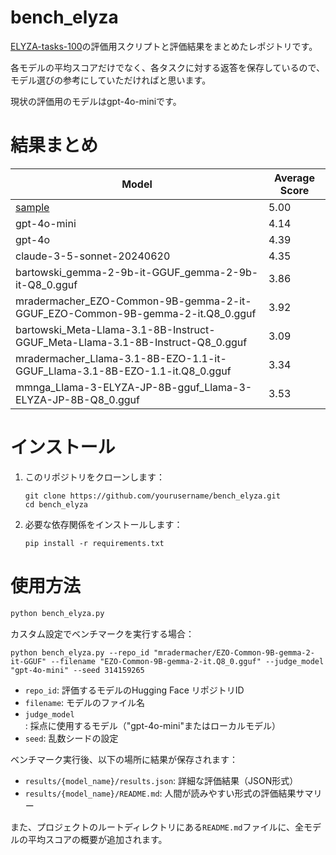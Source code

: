 # bench_elyza

[ELYZA-tasks-100](https://huggingface.co/datasets/elyza/ELYZA-tasks-100)の評価用スクリプトと評価結果をまとめたレポジトリです。

各モデルの平均スコアだけでなく、各タスクに対する返答を保存しているので、モデル選びの参考にしていただければと思います。

現状の評価用のモデルはgpt-4o-miniです。

# 結果まとめ

| Model | Average Score |
|-------|---------------|
| [sample](results/sample/README.md) | 5.00 |
| gpt-4o-mini | 4.14 |
| gpt-4o | 4.39 |
| claude-3-5-sonnet-20240620 | 4.35 |
| bartowski_gemma-2-9b-it-GGUF_gemma-2-9b-it-Q8_0.gguf | 3.86 |
| mradermacher_EZO-Common-9B-gemma-2-it-GGUF_EZO-Common-9B-gemma-2-it.Q8_0.gguf | 3.92 |
| bartowski_Meta-Llama-3.1-8B-Instruct-GGUF_Meta-Llama-3.1-8B-Instruct-Q8_0.gguf | 3.09 |
| mradermacher_Llama-3.1-8B-EZO-1.1-it-GGUF_Llama-3.1-8B-EZO-1.1-it.Q8_0.gguf | 3.34 |
| mmnga_Llama-3-ELYZA-JP-8B-gguf_Llama-3-ELYZA-JP-8B-Q8_0.gguf | 3.53 |

# インストール

1. このリポジトリをクローンします：
   ```
   git clone https://github.com/yourusername/bench_elyza.git
   cd bench_elyza
   ```

2. 必要な依存関係をインストールします：
   ```
   pip install -r requirements.txt
   ```

# 使用方法

```python
python bench_elyza.py
```

カスタム設定でベンチマークを実行する場合：

```
python bench_elyza.py --repo_id "mradermacher/EZO-Common-9B-gemma-2-it-GGUF" --filename "EZO-Common-9B-gemma-2-it.Q8_0.gguf" --judge_model "gpt-4o-mini" --seed 314159265
```

- `repo_id`: 評価するモデルのHugging Face リポジトリID
- `filename`: モデルのファイル名
- `judge_model`: 採点に使用するモデル（"gpt-4o-mini"またはローカルモデル）
- `seed`: 乱数シードの設定

ベンチマーク実行後、以下の場所に結果が保存されます：

- `results/{model_name}/results.json`: 詳細な評価結果（JSON形式）
- `results/{model_name}/README.md`: 人間が読みやすい形式の評価結果サマリー

また、プロジェクトのルートディレクトリにある`README.md`ファイルに、全モデルの平均スコアの概要が追加されます。
